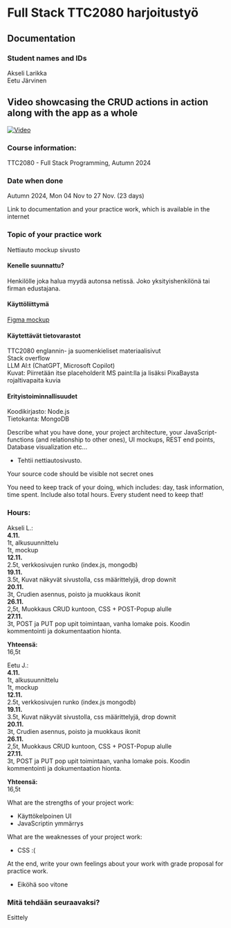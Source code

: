 # Full Stack TTC2080 harjoitustyö

## Documentation

### Student names and IDs 
Akseli Larikka   
Eetu Järvinen 

## Video showcasing the CRUD actions in action along with the app as a whole

[![Video](https://img.youtube.com/vi/txQ6oyuXRLg/0.jpg)](https://www.youtube.com/watch?v=txQ6oyuXRLg)

### Course information:
TTC2080 - Full Stack Programming, Autumn 2024

### Date when done
Autumn 2024, Mon 04 Nov to 27 Nov. (23 days)

Link to documentation and your practice work, which is available in the internet

### Topic of your practice work
Nettiauto mockup sivusto

#### Kenelle suunnattu?
Henkilölle joka halua myydä autonsa netissä. Joko yksityishenkilönä tai firman edustajana.

#### Käyttöliittymä
[Figma mockup](https://www.figma.com/design/BKwVnTrCMdG7vV7aC53kTR/fullstack?node-id=0-1&t=2oQW53dZBPuEvXpV-1)

#### Käytettävät tietovarastot
TTC2080 englannin- ja suomenkieliset materiaalisivut  
Stack overflow   
LLM AI:t (ChatGPT, Microsoft Copilot)   
Kuvat: Piirretään itse placeholderit MS paint:lla ja lisäksi PixaBaysta rojaltivapaita kuvia  

#### Erityistoiminnallisuudet
Koodikirjasto: Node.js  
Tietokanta: MongoDB  

Describe what you have done, your project architecture, your JavaScript-functions (and relationship to other ones), UI mockups, REST end points, Database visualization etc...  

* Tehtii nettiautosivusto.

Your source code should be visible not secret ones

You need to keep track of your doing, which includes: day, task information, time spent. Include also total hours. Every student need to keep that!

### Hours:  
Akseli L.:  
**4.11.**  
1t, alkusuunnittelu  
1t, mockup   
**12.11.**  
2.5t, verkkosivujen runko  (index.js, mongodb)  
**19.11.**  
3.5t, Kuvat näkyvät sivustolla, css määrittelyjä, drop downit  
**20.11.**  
3t, Crudien asennus, poisto ja muokkaus ikonit  
**26.11.**  
2,5t, Muokkaus CRUD kuntoon, CSS + POST-Popup alulle  
**27.11.**  
3t, POST ja PUT pop upit toimintaan, vanha lomake pois. Koodin kommentointi ja dokumentaation hionta.  

**Yhteensä:**  
16,5t

Eetu J.:  
**4.11.**  
1t, alkusuunnittelu  
1t, mockup  
**12.11.**  
2.5t, verkkosivujen runko (index.js mongodb)  
**19.11.**  
3.5t, Kuvat näkyvät sivustolla, css määrittelyjä, drop downit  
**20.11.**  
3t, Crudien asennus, poisto ja muokkaus ikonit  
**26.11.**  
2,5t, Muokkaus CRUD kuntoon, CSS + POST-Popup alulle  
**27.11.**  
3t, POST ja PUT pop upit toimintaan, vanha lomake pois. Koodin kommentointi ja dokumentaation hionta.    

**Yhteensä:**  
16,5t

What are the strengths of your project work:

* Käyttökelpoinen UI
* JavaScriptin ymmärrys

What are the weaknesses of your project work:

* CSS :(

At the end, write your own feelings about your work with grade proposal for practice work.

* Eiköhä soo vitone

### Mitä tehdään seuraavaksi?

Esittely
